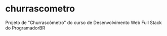 # churrascometro
Projeto de "Churrascômetro" do curso de Desenvolvimento Web Full Stack do ProgramadorBR

